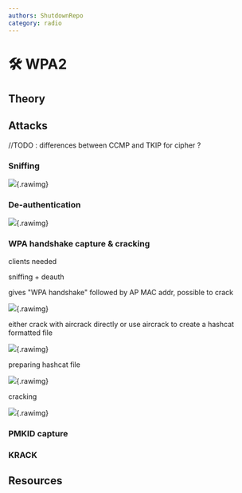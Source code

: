 ```yaml
---
authors: ShutdownRepo
category: radio
---
```


# 🛠️ WPA2

## Theory



## Attacks

//TODO : differences between CCMP and TKIP for cipher ? 

### Sniffing

![](./assets/sniffing.png){.rawimg}


### De-authentication

![](./assets/deauth.png){.rawimg}

### WPA handshake capture & cracking

clients needed

sniffing + deauth

gives "WPA handshake" followed by AP MAC addr, possible to crack

![](./assets/wpahandshake.png){.rawimg}

either crack with aircrack directly or use aircrack to create a hashcat formatted file

![](./assets/aircrack_crack.png){.rawimg}

preparing hashcat file

![](./assets/aircrack_hashcat.png){.rawimg}

cracking

![](./assets/hashcat.png){.rawimg}

### PMKID capture



### KRACK



## Resources

